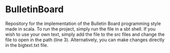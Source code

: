 # BulletinBoard
Repository for the implementation of the Bulletin Board programming style made in scala.
To run the project, simply run the file in a sbt shell. If you wish to use your own text,
simply add the file to the src files and change the file to open in the path (line 3). 
Alternatively, you can make changes directly in the bigtext.txt file.
